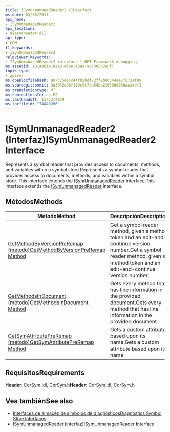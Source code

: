 ```yaml
---
title: ISymUnmanagedReader2 (Interfaz)
ms.date: 03/30/2017
api_name:
- ISymUnmanagedReader2
api_location:
- diasymreader.dll
api_type:
- COM
f1_keywords:
- ISymUnmanagedReader2
helpviewer_keywords:
- ISymUnmanagedReader2 interface [.NET Framework debugging]
ms.assetid: a01a881b-82a3-4b3e-a3a9-9dc305c2e5f7
topic_type:
- apiref
ms.openlocfilehash: a07c75e14244fb5bdf72ff2b0d344ae27672ef89
ms.sourcegitcommit: 9a39f2a06f110c9c7ca54ba216900d038aa14ef3
ms.translationtype: MT
ms.contentlocale: es-ES
ms.lasthandoff: 11/23/2019
ms.locfileid: "74448266"
---
```

# <a name="isymunmanagedreader2-interface"></a><span data-ttu-id="96cf4-102">ISymUnmanagedReader2 (Interfaz)</span><span class="sxs-lookup"><span data-stu-id="96cf4-102">ISymUnmanagedReader2 Interface</span></span>
<span data-ttu-id="96cf4-103">Represents a symbol reader that provides access to documents, methods, and variables within a symbol store.</span><span class="sxs-lookup"><span data-stu-id="96cf4-103">Represents a symbol reader that provides access to documents, methods, and variables within a symbol store.</span></span> <span data-ttu-id="96cf4-104">This interface extends the [ISymUnmanagedReader](../../../../docs/framework/unmanaged-api/diagnostics/isymunmanagedreader-interface.md) interface.</span><span class="sxs-lookup"><span data-stu-id="96cf4-104">This interface extends the [ISymUnmanagedReader](../../../../docs/framework/unmanaged-api/diagnostics/isymunmanagedreader-interface.md) interface.</span></span>  
  
## <a name="methods"></a><span data-ttu-id="96cf4-105">Métodos</span><span class="sxs-lookup"><span data-stu-id="96cf4-105">Methods</span></span>  
  
|<span data-ttu-id="96cf4-106">Método</span><span class="sxs-lookup"><span data-stu-id="96cf4-106">Method</span></span>|<span data-ttu-id="96cf4-107">Descripción</span><span class="sxs-lookup"><span data-stu-id="96cf4-107">Description</span></span>|  
|------------|-----------------|  
|[<span data-ttu-id="96cf4-108">GetMethodByVersionPreRemap (método)</span><span class="sxs-lookup"><span data-stu-id="96cf4-108">GetMethodByVersionPreRemap Method</span></span>](../../../../docs/framework/unmanaged-api/diagnostics/isymunmanagedreader2-getmethodbyversionpreremap-method.md)|<span data-ttu-id="96cf4-109">Get a symbol reader method, given a method token and an edit-and-continue version number.</span><span class="sxs-lookup"><span data-stu-id="96cf4-109">Get a symbol reader method, given a method token and an edit-and-continue version number.</span></span>|  
|[<span data-ttu-id="96cf4-110">GetMethodsInDocument (método)</span><span class="sxs-lookup"><span data-stu-id="96cf4-110">GetMethodsInDocument Method</span></span>](../../../../docs/framework/unmanaged-api/diagnostics/isymunmanagedreader2-getmethodsindocument-method.md)|<span data-ttu-id="96cf4-111">Gets every method that has line information in the provided document.</span><span class="sxs-lookup"><span data-stu-id="96cf4-111">Gets every method that has line information in the provided document.</span></span>|  
|[<span data-ttu-id="96cf4-112">GetSymAttributePreRemap (método)</span><span class="sxs-lookup"><span data-stu-id="96cf4-112">GetSymAttributePreRemap Method</span></span>](../../../../docs/framework/unmanaged-api/diagnostics/isymunmanagedreader2-getsymattributepreremap-method.md)|<span data-ttu-id="96cf4-113">Gets a custom attribute based upon its name.</span><span class="sxs-lookup"><span data-stu-id="96cf4-113">Gets a custom attribute based upon its name.</span></span>|  
  
## <a name="requirements"></a><span data-ttu-id="96cf4-114">Requisitos</span><span class="sxs-lookup"><span data-stu-id="96cf4-114">Requirements</span></span>  
 <span data-ttu-id="96cf4-115">**Header:** CorSym.idl, CorSym.h</span><span class="sxs-lookup"><span data-stu-id="96cf4-115">**Header:** CorSym.idl, CorSym.h</span></span>  
  
## <a name="see-also"></a><span data-ttu-id="96cf4-116">Vea también</span><span class="sxs-lookup"><span data-stu-id="96cf4-116">See also</span></span>

- [<span data-ttu-id="96cf4-117">Interfaces de almacén de símbolos de diagnósticos</span><span class="sxs-lookup"><span data-stu-id="96cf4-117">Diagnostics Symbol Store Interfaces</span></span>](../../../../docs/framework/unmanaged-api/diagnostics/diagnostics-symbol-store-interfaces.md)
- [<span data-ttu-id="96cf4-118">ISymUnmanagedReader (interfaz)</span><span class="sxs-lookup"><span data-stu-id="96cf4-118">ISymUnmanagedReader Interface</span></span>](../../../../docs/framework/unmanaged-api/diagnostics/isymunmanagedreader-interface.md)
